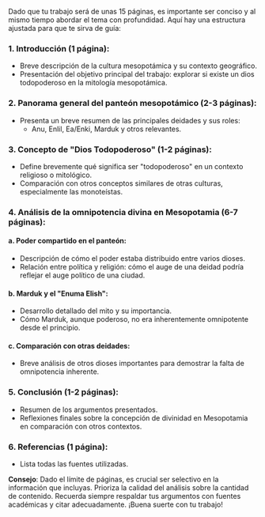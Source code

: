 


Dado que tu trabajo será de unas 15 páginas, es importante ser conciso y al mismo tiempo abordar el tema con profundidad. Aquí hay una estructura ajustada para que te sirva de guía:

### 1. Introducción (1 página):
- Breve descripción de la cultura mesopotámica y su contexto geográfico.
- Presentación del objetivo principal del trabajo: explorar si existe un dios todopoderoso en la mitología mesopotámica.

### 2. Panorama general del panteón mesopotámico (2-3 páginas):
- Presenta un breve resumen de las principales deidades y sus roles:
  - Anu, Enlil, Ea/Enki, Marduk y otros relevantes.
  
### 3. Concepto de "Dios Todopoderoso" (1-2 páginas):
- Define brevemente qué significa ser "todopoderoso" en un contexto religioso o mitológico.
- Comparación con otros conceptos similares de otras culturas, especialmente las monoteístas.

### 4. Análisis de la omnipotencia divina en Mesopotamia (6-7 páginas):

#### a. Poder compartido en el panteón:
- Descripción de cómo el poder estaba distribuido entre varios dioses.
- Relación entre política y religión: cómo el auge de una deidad podría reflejar el auge político de una ciudad.

#### b. Marduk y el "Enuma Elish":
- Desarrollo detallado del mito y su importancia.
- Cómo Marduk, aunque poderoso, no era inherentemente omnipotente desde el principio.

#### c. Comparación con otras deidades:
- Breve análisis de otros dioses importantes para demostrar la falta de omnipotencia inherente.

### 5. Conclusión (1-2 páginas):
- Resumen de los argumentos presentados.
- Reflexiones finales sobre la concepción de divinidad en Mesopotamia en comparación con otros contextos.

### 6. Referencias (1 página):
- Lista todas las fuentes utilizadas.

**Consejo**: Dado el límite de páginas, es crucial ser selectivo en la información que incluyas. Prioriza la calidad del análisis sobre la cantidad de contenido. Recuerda siempre respaldar tus argumentos con fuentes académicas y citar adecuadamente. ¡Buena suerte con tu trabajo!
